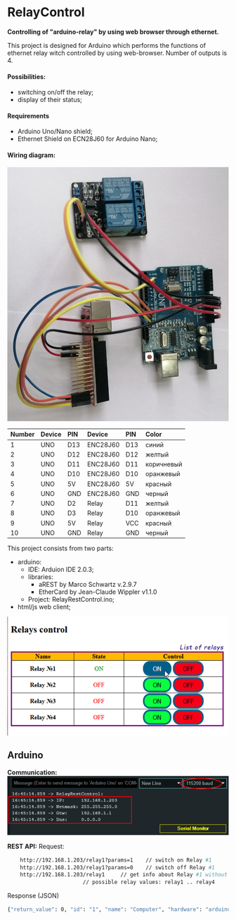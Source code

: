 # RelayControl
**Controlling of "arduino-relay" by using web browser through ethernet.**

This project is designed for Arduino which performs the functions of ethernet relay witch controlled by using web-browser. Number of outputs is 4.

#### Possibilities:
- switching on/off the relay;
- display of their status;

#### Requirements
- Arduino Uno/Nano shield;
- Ethernet Shield on ECN28J60 for Arduino Nano;

#### Wiring diagram:
![Wiring](./doc/images/stend.jpg)

Number| Device   |  PIN  | Device   |  PIN  | Color
------|:---------|:------|:---------|:------|:------
1	  |  UNO   	 |  D13  | ENC28J60 | D13   | синий
2	  |  UNO   	 |  D12  | ENC28J60 | D12   | желтый
3	  |  UNO   	 |  D11  | ENC28J60 | D11   | коричневый
4	  |  UNO   	 |  D10  | ENC28J60 | D10   | оранжевый
5	  |  UNO   	 |  5V   | ENC28J60 | 5V   | красный
6	  |  UNO   	 |  GND  | ENC28J60 | GND   | черный
7	  |  UNO   	 |  D2  | Relay | D11   | желтый
8	  |  UNO   	 |  D3  | Relay | D10   | оранжевый
9	  |  UNO   	 |  5V   | Relay | VCC  | красный
10	  |  UNO   	 |  GND  | Relay | GND   | черный

This project consists from two parts:
- arduino:
	- IDE: Arduion IDE 2.0.3;
	- libraries:
        - aREST by Marco Schwartz v.2.9.7
        - EtherCard by Jean-Claude Wippler v1.1.0
	- Project: RelayRestControl.ino;
- html/js web client;

![Example of WEB GUI](./doc/images/web.png)


## Arduino

**Communication:**
![Communication settings](./doc/images/arduino_serial.png)

**REST API:**
Request:
~~~bash
	http://192.168.1.203/relay1?params=1	// switch on Relay #1
	http://192.168.1.203/relay1?params=0	// switch off Relay #1
	http://192.168.1.203/relay1		// get info about Relay #1 without switching
						// possible relay values: relay1 .. relay4
~~~
Response (JSON)
~~~bash
{"return_value": 0, "id": "1", "name": "Computer", "hardware": "arduino", "connected": true}
~~~
